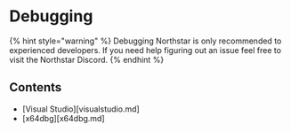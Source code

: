 # Debugging

{% hint style="warning" %}
Debugging Northstar is only recommended to experienced developers.
If you need help figuring out an issue feel free to visit the Northstar Discord.
{% endhint %}

## Contents
* [Visual Studio][visualstudio.md]
* [x64dbg][x64dbg.md]